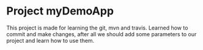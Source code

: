 # Project myDemoApp
This project is made for learning the git, mvn and travis. Learned how to commit and make changes, after all we should add some parameters to our project and learn how to use them.